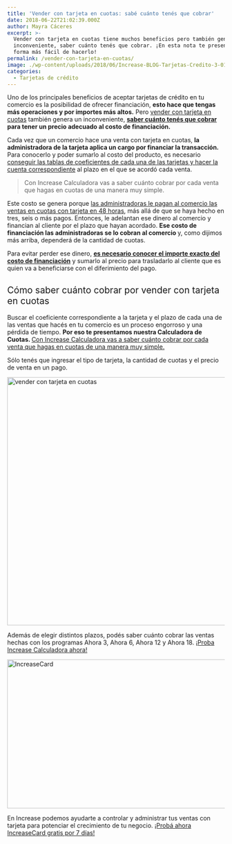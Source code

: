 ```yaml
---
title: 'Vender con tarjeta en cuotas: sabé cuánto tenés que cobrar'
date: 2018-06-22T21:02:39.000Z
author: Mayra Cáceres
excerpt: >-
  Vender con tarjeta en cuotas tiene muchos beneficios pero también genera un
  inconveniente, saber cuánto tenés que cobrar. ¡En esta nota te presentamos la
  forma más fácil de hacerlo!
permalink: /vender-con-tarjeta-en-cuotas/
image: ./wp-content/uploads/2018/06/Increase-BLOG-Tarjetas-Credito-3-01.png
categories:
  - Tarjetas de crédito
---
```

<span style="font-weight: 400;">Uno de los principales beneficios de aceptar tarjetas de crédito en tu comercio es la posibilidad de ofrecer financiación, <strong>esto hace que tengas más operaciones y por importes más altos.</strong> Pero </span>[<span style="font-weight: 400;">vender con tarjeta en cuotas</span>](https://increasecard.com/vender-con-tarjeta-y-los-coeficientes-de-cuotas-como-terminar-con-la-pesadilla/) <span style="font-weight: 400;">también genera un inconveniente, </span>**[saber cuánto tenés que cobrar](http://www.increasecard.com/calculadora) para tener un precio adecuado al costo de financiación.** 

<span style="font-weight: 400;">Cada vez que un comercio hace una venta con tarjeta en cuotas, <strong>la administradora de la tarjeta aplica un cargo por financiar la transacción.</strong> Para conocerlo y poder sumarlo al costo del producto, es necesario</span>[ <span style="font-weight: 400;">conseguir las tablas de coeficientes de cada una de las tarjetas y hacer la cuenta correspondiente</span>](http://www.increasecard.com/calculadora) <span style="font-weight: 400;">al plazo en el que se acordó cada venta.</span>

> <span style="font-weight: 400;">Con Increase Calculadora vas a saber cuánto cobrar por cada venta que hagas en cuotas de una manera muy simple.</span>

<span style="font-weight: 400;">Este costo se genera porque </span>[<span style="font-weight: 400;">las administradoras le pagan al comercio las ventas en cuotas con tarjeta en 48 horas</span>](https://increasecard.com/las-cuotas-beneficios-y-costos-para-un-comercio/)<span style="font-weight: 400;">, más allá de que se haya hecho en tres, seis o más pagos. Entonces, le adelantan ese dinero al comercio y financian al cliente por el plazo que hayan acordado. <strong>Ese costo de financiación las administradoras se lo cobran al comercio </strong>y, como dijimos más arriba, dependerá de la cantidad de cuotas.</span>

<span style="font-weight: 400;">Para evitar perder ese dinero, </span>**[es necesario conocer el importe exacto del costo de financiación](http://www.increasecard.com/calculadora)** <span style="font-weight: 400;">y sumarlo al precio para trasladarlo al cliente que es quien va a beneficiarse con el diferimiento del pago. </span>

## <span style="font-weight: 400;">Cómo saber cuánto cobrar por vender con tarjeta en cuotas</span>

<span style="font-weight: 400;">Buscar el coeficiente correspondiente a la tarjeta y el plazo de cada una de las ventas que hacés en tu comercio es un proceso engorroso y una pérdida de tiempo. <strong>Por eso te presentamos nuestra Calculadora de Cuotas. </strong></span>[<span style="font-weight: 400;">Con Increase Calculadora vas a saber cuánto cobrar por cada venta que hagas en cuotas de una manera muy simple.</span>](http://www.increasecard.com/calculadora)

<span style="font-weight: 400;">Sólo tenés que ingresar el tipo de tarjeta, la cantidad de cuotas y el precio de venta en un pago.</span>

[<img class="aligncenter wp-image-3599 size-full" src="https://increasecard.com/wp-content/uploads/2018/06/Increase-Calculadora.jpg" alt="vender con tarjeta en cuotas" width="856" height="575" srcset="https://increasecard.com/wp-content/uploads/2018/06/Increase-Calculadora.jpg 856w, https://increasecard.com/wp-content/uploads/2018/06/Increase-Calculadora-300x202.jpg 300w, https://increasecard.com/wp-content/uploads/2018/06/Increase-Calculadora-768x516.jpg 768w" sizes="(max-width: 856px) 100vw, 856px" />](http://www.increasecard.com/calculadora)

<span style="font-weight: 400;">Además de elegir distintos plazos, podés saber cuánto cobrar las ventas hechas con los programas Ahora 3, Ahora 6, Ahora 12 y Ahora 18. </span>[<span style="font-weight: 400;">¡Proba Increase Calculadora ahora!</span>](http://www.increasecard.com/calculadora)

[<img class="aligncenter wp-image-2937 size-full" src="https://d1nzec96y7u1ro.cloudfront.net/wp-content/uploads/2018/02/04133256/Banner.png" alt="IncreaseCard" width="1001" height="345" srcset="https://d1nzec96y7u1ro.cloudfront.net/wp-content/uploads/2018/02/04133256/Banner.png 1001w, https://d1nzec96y7u1ro.cloudfront.net/wp-content/uploads/2018/02/04133256/Banner-300x103.png 300w, https://d1nzec96y7u1ro.cloudfront.net/wp-content/uploads/2018/02/04133256/Banner-768x265.png 768w" sizes="(max-width: 1001px) 100vw, 1001px" />](https://goo.gl/1LCRDP)

En Increase podemos ayudarte a controlar y administrar tus ventas con tarjeta para potenciar el crecimiento de tu negocio. [¡Probá ahora IncreaseCard gratis por 7 días!](https://goo.gl/1LCRDP)
